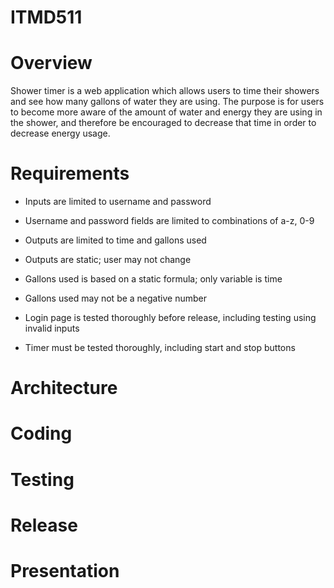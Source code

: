 # ITMD511

# Overview
Shower timer is a web application which allows users to time their showers and see how many gallons of water they are using. The purpose is for users to become more aware of the amount of water and energy they are using in the shower, and therefore be encouraged to decrease that time in order to decrease energy usage. 

# Requirements
* Inputs are limited to username and password

* Username and password fields are limited to combinations of a-z, 0-9

* Outputs are limited to time and gallons used

* Outputs are static; user may not change

* Gallons used is based on a static formula; only variable is time

* Gallons used may not be a negative number

* Login page is tested thoroughly before release, including testing using invalid inputs

* Timer must be tested thoroughly, including start and stop buttons

# Architecture

# Coding

# Testing

# Release

# Presentation

